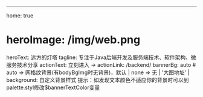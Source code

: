 ---
home: true
# heroImage: /img/web.png
heroText: 远方的灯塔
tagline: 专注于Java后端开发及服务端技术、软件架构、微服务技术分享
actionText: 立刻进入 →
actionLink: /backend/
bannerBg: auto # auto => 网格纹背景(有bodyBgImg时无背景)，默认 | none => 无 | '大图地址' | background: 自定义背景样式       提示：如发现文本颜色不适应你的背景时可以到palette.styl修改$bannerTextColor变量
